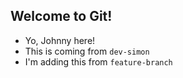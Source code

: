 ## Welcome to Git!

- Yo, Johnny here!
- This is coming from `dev-simon`
- I'm adding this from `feature-branch`